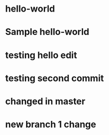 
# hello-world
# Sample hello-world
# testing hello edit
# testing second commit
# changed in master
# new branch 1 change
